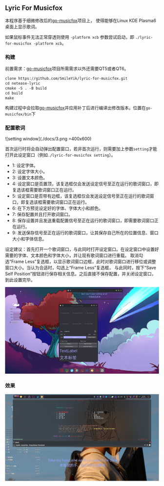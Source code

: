 ## Lyric For Musicfox

本程序基于细微修改后的[go-musicfox](https://github.com/go-musicfox/go-musicfox)项目上，
使得能够在Linux KDE Plasma6桌面上显示歌词。

如果鼠标事件无法正常穿透则使用 `-platform xcb` 参数尝试启动，即 `./lyric-for-musicfox -platform xcb`。

### 构建

前置需求：[go-musicfox](https://github.com/go-musicfox/go-musicfox)项目所需需求以外还需要QT5或者QT6。

```
clone https://github.com/SmileYik/lyric-for-musicfox.git
cd netease-lyric
cmake -S . -B build
cd build
make
```

构建过程中会拉取[go-musicfox](https://github.com/go-musicfox/go-musicfox)并应用补丁后进行编译出修改版本。位置在`go-musicfox/bin`下

### 配置歌词

![setting window](./docs/3.png =400x600)

首次运行时将会自动弹出配置窗口，若非首次运行，则需要加上参数`setting`才能打开此设定窗口（例如`./lyric-for-musicfox setting`）。

* 1: 设定字体。
* 2: 设定字体大小。
* 3: 设置文本颜色。
* 4: 设定窗口是否置顶，该复选框仅会发送设定信号至正在运行的歌词窗口，即复选该框需要歌词窗口正在运行。
* 5: 设定窗口是否带有边框，该复选框仅会发送设定信号至正在运行的歌词窗口，即复选该框需要歌词窗口正在运行。
* 6: 在下方预览设定好的字体、字体大小和颜色。
* 7: 保存配置并且打开歌词窗口。
* 8: 保存设置并且发送重载配置信号至正在运行的歌词窗口，即需要歌词窗口正在运行。
* 9: 发送保存信号至正在运行的歌词窗口，让其保存自己所在的位置信息、窗口大小和字体信息。

设定建议：首先打开一个歌词窗口，与此同时打开设定窗口。在设定窗口中设置好需要的字体、文本颜色和字体大小，并让现有歌词窗口进行重载。
取消勾选“Frame Less”复选框，以显示歌词窗口边框，此时对歌词窗口进行移位或调整窗口大小。当认为合适时，勾选上“Frame Less”复选框，
与此同时，按下“Save Self Position”按钮进行保存相关信息。之后直接不保存配置，并关闭设定窗口，到此设置完毕。

![setting window](./docs/4.png)

### 效果

![2](./docs/2.png)
